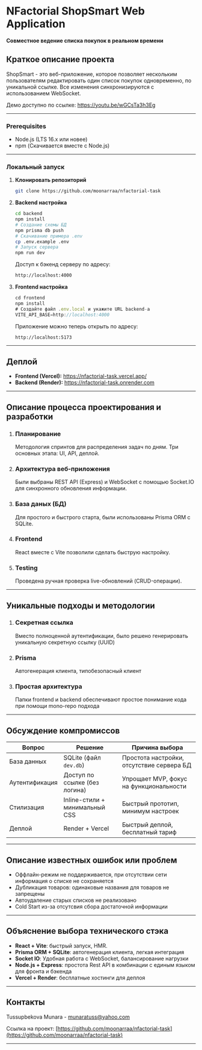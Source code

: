 # NFactorial ShopSmart Web Application

**Совместное ведение списка покупок в реальном времени**


## Краткое описание проекта
ShopSmart - это веб-приложение, которое позволяет нескольким пользователям редактировать
один список покупок одновременно, по уникальной ссылке. Все изменения синхронизируются
с использованием WebSocket.

Демо доступно по ссылке: https://youtu.be/wGCsTa3h3Eg

---

### Prerequisites
* Node.js (LTS 16.x или новее)
* npm (Скачивается вместе с Node.js)
---

### Локальный запуск

1. **Клонировать репозиторий**
    ```bash
    git clone https://github.com/moonarraa/nfactorial-task
   ```
2. **Backend настройка**
    ```bash
    cd backend
    npm install
    # Создание схемы БД
    npm prisma db push
    # Скачивание примера .env
    cp .env.example .env
    # Запуск сервера
    npm run dev
    ```
    Доступ к бэкенд серверу по адресу:
    ```sh
    http://localhost:4000
    ```
4. **Frontend настройка**
   ```js
   cd frontend
   npm install
   # Создайте файл .env.local и укажите URL backend-a
   VITE_API_BASE=http://localhost:4000
   ```
      Приложение можно теперь открыть по адресу:
   ```sh
   http://localhost:5173
   ```

---

## Деплой

- **Frontend (Vercel):**
  https://nfactorial-task.vercel.app/
- **Backend (Render):**
  https://nfactorial-task.onrender.com

---

## Описание процесса проектирования и разработки

1. ### Планирование
    Методология спринтов для распределения задач по дням. Три основных
    этапа: UI, API, деплой.

2. ### Архитектура веб-приложения
    Были выбраны REST API (Express) и WebSocket с помощью Socket.IO для 
    синхронного обновления информации.

3. ### База даных (БД)
    Для простого и быстрого старта, были использованы Prisma ORM с SQLite.


4. ### Frontend
    React вместе с Vite позволили сделать быструю настройку.

5. ### Testing
    Проведена ручная проверка live-обновлений (CRUD-операции).

---

## Уникальные подходы и методологии
1. ### Секретная ссылка
    Вместо полноценной аутентификации, было решено генерировать уникальную
    секретную ссылку (UUID)

2. ### Prisma
    Автогенерация клиента, типобезопасный клиент

2. ### Простая архитектура
    Папки frontend и backend обеспечивают простое понимание кода при помощи 
    mono-repo подхода

---

## Обсуждение компромиссов


| Вопрос        | Решение                         | Причина выбора                              |
|---------------|---------------------------------|----------------------------------------------|
| База данных   | SQLite (файл `dev.db`)          | Простота настройки, отсутствие сервера БД    |
| Аутентификация| Доступ по ссылке (без логина)   | Упрощает MVP, фокус на функциональности      |
| Стилизация    | Inline-стили + минимальный CSS  | Быстрый прототип, минимум настроек           |
| Деплой        | Render + Vercel                 | Быстрый деплой, бесплатный тариф      

---
## Описание известных ошибок или проблем

- Оффлайн-режим не поддерживается, при отсутствии сети информация о списке не сохраняется
- Дубликация товаров: одинаковые названия для товаров не запрещены
- Автоудаление старых списков не реализовано
- Cold Start из-за отсутсвия сбора достаточной информации

---

## Объяснение выбора технического стэка
- **React + Vite**: быстрый запуск, HMR. 
- **Prisma ORM + SQLite**: автогенерация клиента, легкая интеграция
- **Socket IO**: Удобная работа с WebSocket, балансирование нагрузки
- **Node.js + Express**: простота Rest API в комбинации с единым языком для фронта и бэкенда
- **Vercel + Render**: бесплатные хостинги для деплоя

---

## Контакты

Tussupbekova Munara - munaratuss@yahoo.com

Ссылка на проект: [https://github.com/moonarraa/nfactorial-task](https://github.com/moonarraa/nfactorial-task)

---

